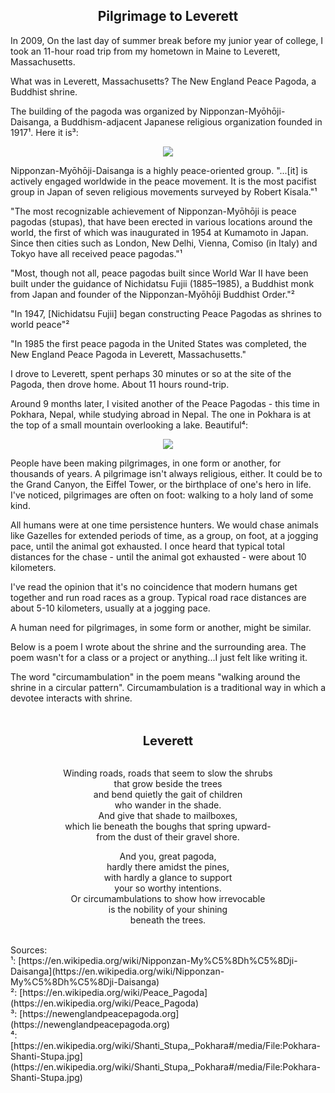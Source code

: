 ## <div align="center">Pilgrimage to Leverett</div>

<p>
    In 2009, On the last day of summer break before my junior year of college, I took an 11-hour road trip from my hometown in Maine to Leverett, Massachusetts.
</p>

<p>
    What was in Leverett, Massachusetts?
    The New England Peace Pagoda, a Buddhist shrine.
</p>

<p>
    The building of the pagoda was organized by Nipponzan-Myōhōji-Daisanga, a Buddhism-adjacent Japanese religious organization founded in 1917¹.
    Here it is³:
    <div align="center">
      <img src="https://bradleyculley.github.io/images/World-Peace-Pagoda-in-Leverett.jpg" />
    </div>
</p>

<p>
Nipponzan-Myōhōji-Daisanga is a highly peace-oriented group.
"...[it] is actively engaged worldwide in the peace movement. It is the most pacifist group in Japan of seven religious movements surveyed by Robert Kisala."¹
</p>

<p>
"The most recognizable achievement of Nipponzan-Myōhōji is peace pagodas (stupas), that have been erected in various locations around the world, the first of which was inaugurated in 1954 at Kumamoto in Japan. Since then cities such as London, New Delhi, Vienna, Comiso (in Italy) and Tokyo have all received peace pagodas."¹

"Most, though not all, peace pagodas built since World War II have been built under the guidance of Nichidatsu Fujii (1885–1985), a Buddhist monk from Japan and founder of the Nipponzan-Myōhōji Buddhist Order."²

"In 1947, [Nichidatsu Fujii] began constructing Peace Pagodas as shrines to world peace"²
</p>

<p>
"In 1985 the first peace pagoda in the United States was completed, the New England Peace Pagoda in Leverett, Massachusetts."

I drove to Leverett, spent perhaps 30 minutes or so at the site of the Pagoda, then drove home. About 11 hours round-trip.
</p>

<p>
Around 9 months later, I visited another of the Peace Pagodas - this time in Pokhara, Nepal, while studying abroad in Nepal.
The one in Pokhara is at the top of a small mountain overlooking a lake. Beautiful⁴:

<div align="center">
    <img src="https://bradleyculley.github.io/images/Pokhara-Shanti-Stupa.jpg" />
</div>
</p>

<p>
People have been making pilgrimages, in one form or another, for thousands of years.
A pilgrimage isn't always religious, either.
It could be to the Grand Canyon, the Eiffel Tower, or the birthplace of one's hero in life.
I've noticed, pilgrimages are often on foot: walking to a holy land of some kind.
</p>

<p>
All humans were at one time persistence hunters.
We would chase animals like Gazelles for extended periods of time, as a group, on foot, at a jogging pace, until the animal got exhausted.
I once heard that typical total distances for the chase - until the animal got exhausted - were about 10 kilometers. 
</p>

<p>
I've read the opinion that it's no coincidence that modern humans get together and run road races as a group.
Typical road race distances are about 5-10 kilometers, usually at a jogging pace.
</p>

<p>
A human need for pilgrimages, in some form or another, might be similar.
</p>

<p>
Below is a poem I wrote about the shrine and the surrounding area.
The poem wasn't for a class or a project or anything...I just felt like writing it.
</p>

<p>
The word "circumambulation" in the poem means "walking around the shrine in a circular pattern".
Circumambulation is a traditional way in which a devotee interacts with shrine.
</p>

<div style="text-align: center">

</i><br/><br/>
<b style="font-size: 20px;">Leverett</b><br/><br/>

Winding roads, roads that seem to slow the shrubs<br/>
that grow beside the trees<br/>
and bend quietly the gait of children<br/>
who wander in the shade.<br/>
And give that shade to mailboxes,<br/>
which lie beneath the boughs that spring upward-<br/>
from the dust of their gravel shore.<br/>

And you, great pagoda,<br/>
hardly there amidst the pines,<br/>
with hardly a glance to support<br/>
your so worthy intentions.<br/>
Or circumambulations to show how irrevocable<br/>
is the nobility of your shining<br/>
beneath the trees.<br/>

</div>

<br/>
Sources:<br/>
¹: [https://en.wikipedia.org/wiki/Nipponzan-My%C5%8Dh%C5%8Dji-Daisanga](https://en.wikipedia.org/wiki/Nipponzan-My%C5%8Dh%C5%8Dji-Daisanga) <br/>
²: [https://en.wikipedia.org/wiki/Peace_Pagoda](https://en.wikipedia.org/wiki/Peace_Pagoda)<br/>
³: [https://newenglandpeacepagoda.org](https://newenglandpeacepagoda.org)<br/>
⁴: [https://en.wikipedia.org/wiki/Shanti_Stupa,_Pokhara#/media/File:Pokhara-Shanti-Stupa.jpg](https://en.wikipedia.org/wiki/Shanti_Stupa,_Pokhara#/media/File:Pokhara-Shanti-Stupa.jpg)<br/>
